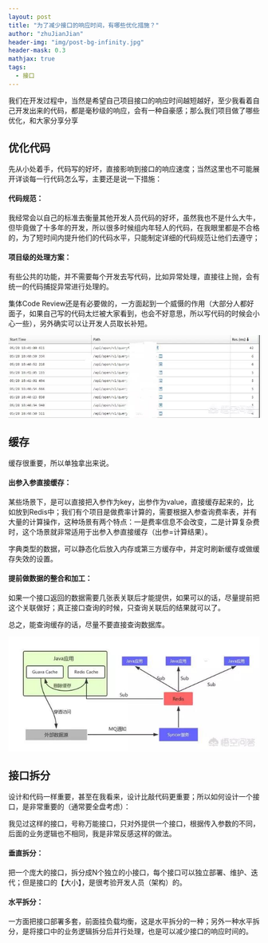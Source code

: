 ```yaml
---
layout: post
title: "为了减少接口的响应时间，有哪些优化措施？"
author: "zhuJianJian"
header-img: "img/post-bg-infinity.jpg"
header-mask: 0.3
mathjax: true
tags:
  - 接口
---
```


我们在开发过程中，当然是希望自己项目接口的响应时间越短越好，至少我看着自己开发出来的代码，都是毫秒级的响应，会有一种自豪感；那么我们项目做了哪些优化，和大家分享分享

## 优化代码

先从小处着手，代码写的好坏，直接影响到接口的响应速度；当然这里也不可能展开详谈每一行代码怎么写，主要还是说一下措施：

#### 代码规范：
   我经常会以自己的标准去衡量其他开发人员代码的好坏，虽然我也不是什么大牛，但毕竟做了十多年的开发，所以很多时候组内年轻人的代码，在我眼里都是不合格的，为了短时间内提升他们的代码水平，只能制定详细的代码规范让他们去遵守；

#### 项目级的处理方案：
   有些公共的功能，并不需要每个开发去写代码，比如异常处理，直接往上抛，会有统一的代码捕捉异常进行处理的。

 集体Code Review还是有必要做的，一方面起到一个威慑的作用（大部分人都好面子，如果自己写的代码太烂被大家看到，也会不好意思，所以写代码的时候会小心一些），另外确实可以让开发人员取长补短。

 ![](/img/interface/interface1.0.jpg)
 
 ## 缓存
 缓存很重要，所以单独拿出来说。
 
 #### 出参入参直接缓存：
 某些场景下，是可以直接把入参作为key，出参作为value，直接缓存起来的，比如放到Redis中；我们有个项目是做费率计算的，需要根据入参查询费率表，并有大量的计算操作，这种场景有两个特点：一是费率信息不会改变，二是计算复杂费时，这个场景就非常适用于出参入参直接缓存（出参=计算结果）。
 
 字典类型的数据，可以静态化后放入内存或第三方缓存中，并定时刷新缓存或做缓存失效的设置。
 
#### 提前做数据的整合和加工：
 如果一个接口返回的数据需要几张表关联后才能提供，如果可以的话，尽量提前把这个关联做好；真正接口查询的时候，只查询关联后的结果就可以了。

总之，能查询缓存的话，尽量不要直接查询数据库。

 ![](/img/interface/interface1.1.jpg)
 
##  接口拆分
 
 设计和代码一样重要，甚至在我看来，设计比敲代码更重要；所以如何设计一个接口，是非常重要的（通常要全盘考虑）：
 
 我见过这样的接口，号称万能接口，只对外提供一个接口，根据传入参数的不同，后面的业务逻辑也不相同，我是非常反感这样的做法。

#### 垂直拆分：
 把一个庞大的接口，拆分成N个独立的小接口，每个接口可以独立部署、维护、迭代；但是接口的【大小】，是很考验开发人员（架构）的。
 
 #### 水平拆分：
  一方面把接口部署多套，前面挂负载均衡，这是水平拆分的一种；另外一种水平拆分，是将接口中的业务逻辑拆分后并行处理，也是可以减少接口的响应时间的。
  